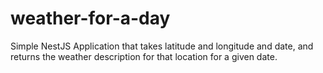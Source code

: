 # weather-for-a-day
Simple NestJS Application that takes latitude and longitude and date, and returns the weather description for that location for a given date.
